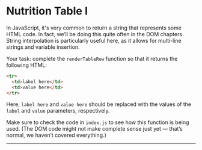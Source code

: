 

# Nutrition Table I

In JavaScript, it's very common to return a string that represents some HTML code. In fact, we’ll be doing this quite often in the DOM chapters. String interpolation is particularly useful here, as it allows for multi-line strings and variable insertion.

Your task: complete the `renderTableRow` function so that it returns the following HTML:

```html
<tr>
  <td>label here</td>
  <td>value here</td>
</tr>
```

Here, `label here` and `value here` should be replaced with the values of the `label` and `value` parameters, respectively.

Make sure to check the code in `index.js` to see how this function is being used. (The DOM code might not make complete sense just yet — that’s normal, we haven’t covered everything.)

---

